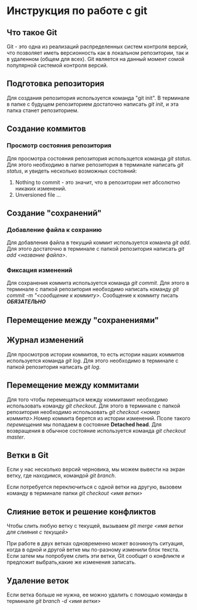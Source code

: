 # Инструкция по работе с git

## Что такое  Git

Git - это одна из реализаций распределенных систем контроля версий, что позволяет иметь версионность как в локальном репозитории, так и в удаленном (общем для всех). Git является на данный момент сомой популярной системой контроля версий. 

## Подготовка репозитория

Для создания репозитория используется команда "git init". В терминале в папке с будущем репозиторием достаточно написать *git init*, и эта папка станет репозиторием.

## Создание коммитов

### Просмотр состояния репозитория

Для просмотра состояния репозитория использцется команда *git status*. Для этого необходимо в папке репозитория в терминале написать *git status*, и увидеть несколько возможных состояний:
1. Nothing to commit - это значит, что в репозитории нет абсолютно никаких изменений.
2. Unversioned file  ...

## Создание "сохранений"

### Добавление файла к сохранию

Для добавления файла в текущий коммит используется команла *git add*. Для этого достаточно в терминале с папкой репозитория написать *git add <название файла>*.

### Фиксация изменений
Для сохранения коммита используется команда *git commit*. Для этого в терминале с папкой репозитория необходимо написать команду *git commit -m "<сообщение к коммиту>*. Сообщение к коммиту писать ***ОБЯЗАТЕЛЬНО***

## Перемещение между "сохранениями"

## Журнал изменений

Для просмотров истории коммитов, то есть истории наших коммитов используется команда *git log*. Для этого необходимо в терминале с папкой репозитория написать *git log*.

## Перемещение между коммитами
Для того чтобы перемещаться между коммитамит необходимо использовать команду *git checkout*. Для этого в терминале с папкой репозитория необходимо использовать *git checkout <номер коммита>*.Номер коммита берется из истории изменений. Псоле такого *перемещения* мы попадаем в состояние **Detached head**. Для возвращения в обычное состояние используется команда *git checkout master*.

## Ветки в Git

Если у нас несколько версий черновика, мы можем вывести на экран ветку, где находимся, командой *git branch*.

Если потребуется переключиться с одной ветки на другую, вызовем команду в терминале папки *git checkout <имя ветки>* 

## Слияние веток и решение конфликтов

Чтобы слить любую ветку с текущей, вызываем *git merge <имя ветки для слияния с текущей>*

При работе в двух ветках одновременно может возникнуть ситуация, когда в одной и другой ветке мы по-разному изменили блок текста. Если затем мы попробуем слить эти ветки, Git сообщит о конфликте и предложит выбрать,какие же изменения записать. 

## Удаление веток

Если ветка  больше не нужна, ее можно удалить с помощью команды в терминале *git branch -d <имя ветки>*

